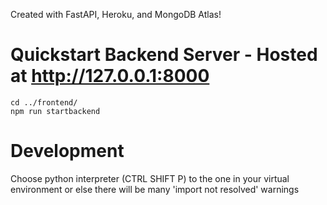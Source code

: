 Created with FastAPI, Heroku, and MongoDB Atlas!

# Quickstart Backend Server - Hosted at http://127.0.0.1:8000
```
cd ../frontend/
npm run startbackend
```

# Development 
Choose python interpreter (CTRL SHIFT P) to the one in your virtual environment or else there will be many 'import not resolved' warnings